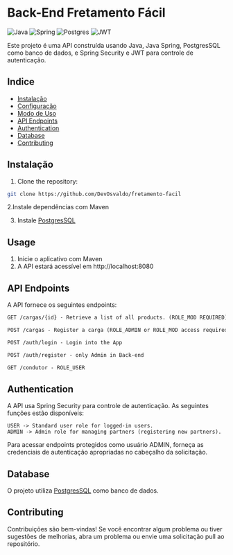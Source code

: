 # Back-End Fretamento Fácil

![Java](https://img.shields.io/badge/java-%23ED8B00.svg?style=for-the-badge&logo=openjdk&logoColor=white)
![Spring](https://img.shields.io/badge/spring-%236DB33F.svg?style=for-the-badge&logo=spring&logoColor=white)
![Postgres](https://img.shields.io/badge/postgres-%23316192.svg?style=for-the-badge&logo=postgresql&logoColor=white)
![JWT](https://img.shields.io/badge/JWT-black?style=for-the-badge&logo=JSON%20web%20tokens)


Este projeto é uma API construída usando Java, Java Spring, PostgresSQL como banco de dados, e Spring Security e JWT para controle de autenticação.



## Indice

- [Instalação](#instalação)
- [Configuração](#configuration)
- [Modo de Uso](#usage)
- [API Endpoints](#api-endpoints)
- [Authentication](#authentication)
- [Database](#database)
- [Contributing](#contributing)

## Instalação

1. Clone the repository:

```bash
git clone https://github.com/DevOsvaldo/fretamento-facil
```

2.Instale dependências com Maven

3. Instale [PostgresSQL](https://www.postgresql.org/)

## Usage

1. Inicie o aplicativo com Maven
2. A API estará acessível em http://localhost:8080


## API Endpoints
A API fornece os seguintes endpoints:

```markdown
GET /cargas/{id} - Retrieve a list of all products. (ROLE_MOD REQUIRED)

POST /cargas - Register a carga (ROLE_ADMIN or ROLE_MOD access required).

POST /auth/login - Login into the App

POST /auth/register - only Admin in Back-end

GET /condutor - ROLE_USER
```

## Authentication
A API usa Spring Security para controle de autenticação. As seguintes funções estão disponíveis:

```
USER -> Standard user role for logged-in users.
ADMIN -> Admin role for managing partners (registering new partners).
```
Para acessar endpoints protegidos como usuário ADMIN, forneça as credenciais de autenticação apropriadas no cabeçalho da solicitação.

## Database
O projeto utiliza [PostgresSQL](https://www.postgresql.org/) como banco de dados.

## Contributing

Contribuições são bem-vindas! Se você encontrar algum problema ou tiver sugestões de melhorias, abra um problema ou envie uma solicitação pull ao repositório.
